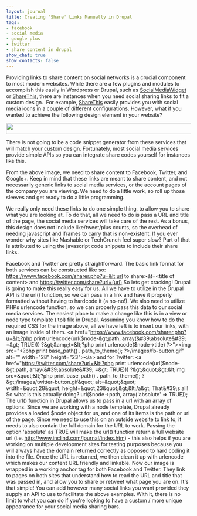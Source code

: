 ```yaml
---
layout: journal
title: Creating 'Share' Links Manually in Drupal
tags: 
- facebook
- social media
- google plus
- twitter
- share content in drupal
show_chat: true
show_contacts: false
---
```


Providing links to share content on social networks is a crucial component to most modern websites. While there are a few plugins and modules to accomplish this easily in Wordpress or Drupal, such as <a href="http://wordpress.org/extend/plugins/social-media-widget/" target="_blank">SocialMediaWidget</a> or <a href="http://drupal.org/project/sharethis">ShareThis</a>, there are instances when you need social sharing links to fit a custom design.&nbsp; For example, <a href="http://help.sharethis.com/integration/drupal" target="_blank">ShareThis</a> easily provides you with social media icons in a couple of different configurations. However, what if you wanted to achieve the following design element in your website? <p style="text-align: center; "><img alt="" src="/sites/default/files/social-bar.jpg" style="width: 594px; height: 30px; " /> <p style="text-align: left; ">There is not going to be a code snippet generator from these services that will match your custom design. Fortunately, most social media services provide simple APIs so you can integrate share codes yourself for instances like this. <p style="text-align: left; ">From the above image, we need to share content to Facebook, Twitter, and Google+. Keep in mind that these links are meant to share content, and not necessarily generic links to social media services, or the account pages of the company you are viewing. We need to do a little work, so roll up those sleeves and get ready to do a little programming. <p style="text-align: left; ">We really only need these links to do one simple thing, to allow you to share what you are looking at. To do that, all we need to do is pass a URL and title of the page, the social media services will take care of the rest. As a bonus, this design does not include like/tweet/plus counts, so the overhead of needing javascript and iframes to carry that is non-existent. If you ever wonder why sites like Mashable or TechCrunch feel super slow? Part of that is attributed to using the javascript code snippets to include their share links. <p style="text-align: left; ">Facebook and Twitter are pretty straightforward. The basic link format for both services can be constructed like so: https://www.facebook.com/sharer.php?u=&lt;url to share&gt;&amp;t=&lt;title of content&gt; and https://twitter.com/share?url=(url) So lets get cracking! Drupal is going to make this really easy for us. All we have to utilize in the Drupal API is the url() function, so we can pass in a link and have it properly formatted without having to hardcode it (a no-no!). We also need to utilize PHPs urlencode function, so we can properly pass this data to our social media services. The easiest place to make a change like this is in a view or node type template (.tpl) file in Drupal. Assuming you know how to do the required CSS for the image above, all we have left is to insert our links, with an image inside of them. &lt;a href=&quot;https://www.facebook.com/sharer.php?u=&lt;?php print urlencode(url($node-&gt;path, array(&#39;absolute&#39; =&gt; TRUE))) ?&gt;&amp;t=&lt;?php print urlencode($node-&gt;title) ?&gt;&quot;&gt;&lt;img src=&quot;&lt;?php print base_path() . path_to_theme(); ?&gt;/images/fb-button.gif&quot; alt=&quot;&quot; width=&quot;28&quot; height=&quot;23&quot;&gt;&lt;/a&gt; and for Twitter: &lt;a href=&quot;https://twitter.com/share?url=&lt;?php print urlencode(url($node-&gt;path, array(&#39;absolute&#39; =&gt; TRUE))) ?&gt;&quot;&gt;&lt;img src=&quot;&lt;?php print base_path() . path_to_theme(); ?&gt;/images/twitter-button.gif&quot; alt=&quot;&quot; width=&quot;28&quot; height=&quot;23&quot;&gt;&lt;/a&gt; That&#39;s all! So what is this actually doing? url($node-&gt;path, array(&#39;absolute&#39; =&gt; TRUE)); The url() function in Drupal allows us to pass in a url with an array of options. Since we are working with a node template, Drupal already provides a loaded $node object for us, and one of its items is the path or url of the page. Since we need to use this on an outside website to link to, it needs to also contain the full domain for the URL to work. Passing the option &#39;absolute&#39; as TRUE will make the url() function return a full website url (i.e. http://www.inclind.com/journal/index.htm) - this also helps if you are working on multiple development sites for testing purposes because you will always have the domain returned correctly as opposed to hard coding it into the file. Once the URL is returned, we then clean it up with urlencode which makes our content URL friendly and linkable. Now our image is wrapped in a working anchor tag for both Facebook and Twitter. They link to pages on both sites that understand how to read the URL and title that was passed in, and allow you to share or retweet what page you are on. It&#39;s that simple! You can add however many social links you want provided they supply an API to use to facliitate the above examples. With it, there is no limit to what you can do if you&#39;re looking to have a custom / more unique appearance for your social media sharing bars.